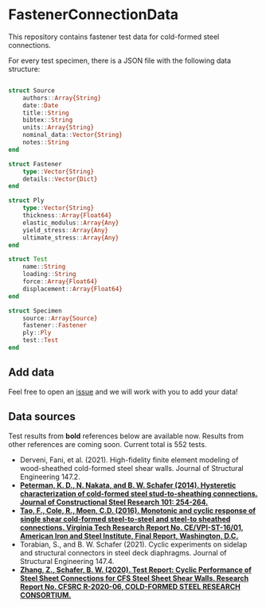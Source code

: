 # FastenerConnectionData

This repository contains fastener test data for cold-formed steel connections.

For every test specimen, there is a JSON file with the following data structure:

```julia

struct Source
    authors::Array{String}
    date::Date
    title::String
    bibtex::String
    units::Array{String}
    nominal_data::Vector{String}
    notes::String
end

struct Fastener
    type::Vector{String}
    details::Vector{Dict}
end

struct Ply
    type::Vector{String}
    thickness::Array{Float64}
    elastic_modulus::Array{Any}
    yield_stress::Array{Any}
    ultimate_stress::Array{Any}
end

struct Test
    name::String
    loading::String
    force::Array{Float64}
    displacement::Array{Float64}
end

struct Specimen
    source::Array{Source}
    fastener::Fastener
    ply::Ply
    test::Test
end

```

## Add data

Feel free to open an [issue](https://github.com/runtosolve/FastenerConnectionData/issues) and we will work with you to add your data!

## Data sources

Test results from **bold** references below are available now.   Results from other references are coming soon.  Current total is 552 tests.

* Derveni, Fani, et al. (2021). High-fidelity finite element modeling of wood-sheathed cold-formed steel shear walls. Journal of Structural Engineering 147.2.
* **[Peterman, K. D., N. Nakata, and B. W. Schafer (2014). Hysteretic characterization of cold-formed steel stud-to-sheathing connections. Journal of Constructional Steel Research 101: 254-264.](https://www.sciencedirect.com/science/article/abs/pii/S0143974X14001618)**
* **[Tao, F., Cole, R., Moen, C.D. (2016). Monotonic and cyclic response of single shear cold-formed steel-to-steel and steel-to sheathed connections. Virginia Tech Research Report No. CE/VPI-ST-16/01, American Iron and Steel Institute, Final Report, Washington, D.C.](https://www.researchgate.net/profile/Aritra-Chatterjee-3/publication/333671326_Monotonic_and_Cyclic_Response_of_Single_Shear_Cold-Formed_Steel-to-Steel_and_Sheathing-to-Steel_Connections/links/5cfd974ea6fdccd1308f7ec4/Monotonic-and-Cyclic-Response-of-Single-Shear-Cold-Formed-Steel-to-Steel-and-Sheathing-to-Steel-Connections.pdf)**
* Torabian, S., and B. W. Schafer (2021). Cyclic experiments on sidelap and structural connectors in steel deck diaphragms. Journal of Structural Engineering 147.4.
* **[Zhang, Z., Schafer, B. W. (2020). Test Report: Cyclic Performance of Steel Sheet Connections for CFS Steel Sheet Shear Walls. Research Report No. CFSRC R-2020-06, COLD-FORMED STEEL RESEARCH CONSORTIUM.](https://jscholarship.library.jhu.edu/handle/1774.2/62850)**






